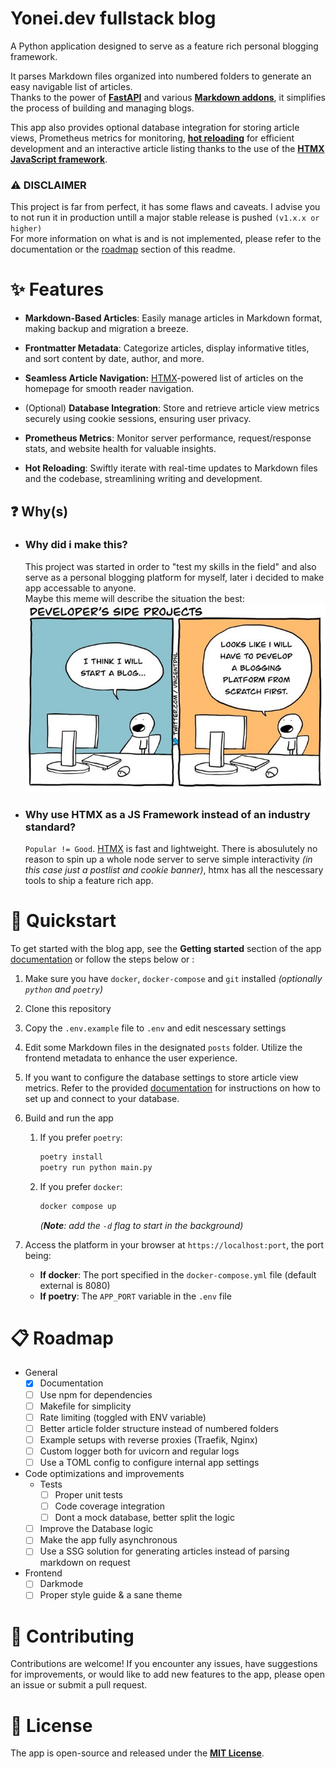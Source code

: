 # Yonei.dev fullstack blog

A Python application designed to serve as a feature rich personal blogging framework.

It parses Markdown files organized into numbered folders to generate an easy
navigable list of articles.  
Thanks to the power of [**FastAPI**][fastapi] and various [**Markdown addons**][1],
it simplifies the process of building and managing blogs.

This app also provides optional database integration for storing article views,
Prometheus metrics for monitoring, [**hot reloading**][2] for efficient
development and an interactive article listing thanks to the use of the
[**HTMX JavaScript framework**][htmx].

[1]: https://gitlab.com/yonei.dev/fullstack/-/blob/main/pyproject.toml#L19
[2]: https://github.com/florimondmanca/arel

### ⚠ DISCLAIMER
This project is far from perfect, it has some flaws and caveats. I advise you to not run
it in production untill a major stable release is pushed `(v1.x.x or higher)`  
For more information on what is and is not implemented, please refer to the documentation or
the [roadmap](#-roadmap) section of this readme.

# ✨ Features

- **Markdown-Based Articles**: Easily manage articles in Markdown format, making backup and migration a breeze.

- **Frontmatter Metadata**: Categorize articles, display informative titles, and sort content by date, author, and more.

- **Seamless Article Navigation:** [HTMX][htmx]-powered list of articles on the homepage for smooth reader navigation.

- (Optional) **Database Integration**: Store and retrieve article view metrics securely using cookie sessions, ensuring user privacy.

- **Prometheus Metrics**: Monitor server performance, request/response stats, and website health for valuable insights.

- **Hot Reloading**: Swiftly iterate with real-time updates to Markdown files and the codebase, streamlining writing and development.

## ❓ Why(s)

- ### Why did i make this?
    This project was started in order to "test my skills in the field" and also
    serve as a personal blogging platform for myself, later i decided to make app
    accessable to anyone.  
    Maybe this meme will describe the situation the best:  
    <img src="images/developing_a_blog_meme.jpg" width="500"/>

- ### Why use HTMX as a JS Framework instead of an industry standard?
    `Popular != Good`. [HTMX][htmx] is fast and lightweight. There is abosulutely no reason to spin
    up a whole node server to serve simple interactivity *(in this case just a postlist and
    cookie banner)*, htmx has all the nescessary tools to ship a feature rich app.

# 🚀 Quickstart
To get started with the blog app, see the **Getting started** section of the
app [documentation][docs] or follow the steps below or :

1. Make sure you have `docker`, `docker-compose` and `git` installed *(optionally `python` and `poetry`)*

2. Clone this repository

3. Copy the `.env.example` file to `.env` and edit nescessary settings

4. Edit some Markdown files in the designated `posts` folder. Utilize the frontend metadata to enhance the user experience.

5. If you want to configure the database settings to store article view metrics. Refer to the provided [documentation][docs] for instructions on how to set up and connect to your database.

6. Build and run the app
    1. If you prefer `poetry`:
        ```sh
        poetry install
        poetry run python main.py
        ```

    2. If you prefer `docker`:
        ```sh
        docker compose up
        ```
        *(**Note**: add the `-d` flag to start in the background)*

7. Access the platform in your browser at `https://localhost:port`, the port being:
    - **If docker**: The port specified in the `docker-compose.yml` file (default external is 8080)
    - **If poetry**: The `APP_PORT` variable in the `.env` file

# 📋 Roadmap

- General
    - [x] Documentation
    - [ ] Use npm for dependencies
    - [ ] Makefile for simplicity
    - [ ] Rate limiting (toggled with ENV variable)
    - [ ] Better article folder structure instead of numbered folders
    - [ ] Example setups with reverse proxies (Traefik, Nginx)
    - [ ] Custom logger both for uvicorn and regular logs
    - [ ] Use a TOML config to configure internal app settings
- Code optimizations and improvements
    - Tests
        - [ ] Proper unit tests
        - [ ] Code coverage integration
        - [ ] Dont a mock database, better split the logic
    - [ ] Improve the Database logic
    - [ ] Make the app fully asynchronous
    - [ ] Use a SSG solution for generating articles instead of parsing markdown on request
- Frontend
    - [ ] Darkmode
    - [ ] Proper style guide & a sane theme

# 🤝 Contributing

Contributions are welcome! If you encounter any issues, have suggestions for improvements, or would like to add new features to the app, please open an issue or submit a pull request.

# 🧾 License

The app is open-source and released under the [**MIT License**](LICENSE).

[docs]: https://yonei-dev.gitlab.io/fullstack/
[htmx]: https://htmx.org
[fastapi]: https://fastapi.tiangolo.com
